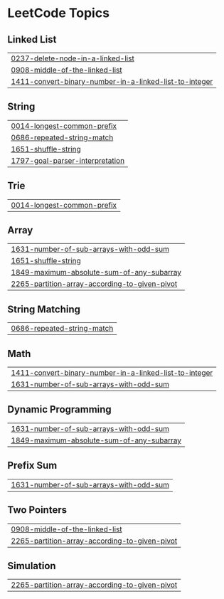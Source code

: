 <!---LeetCode Topics Start-->
# LeetCode Topics
## Linked List
|  |
| ------- |
| [0237-delete-node-in-a-linked-list](https://github.com/smartcraze/Leetcode/tree/master/0237-delete-node-in-a-linked-list) |
| [0908-middle-of-the-linked-list](https://github.com/smartcraze/Leetcode/tree/master/0908-middle-of-the-linked-list) |
| [1411-convert-binary-number-in-a-linked-list-to-integer](https://github.com/smartcraze/Leetcode/tree/master/1411-convert-binary-number-in-a-linked-list-to-integer) |
## String
|  |
| ------- |
| [0014-longest-common-prefix](https://github.com/smartcraze/Leetcode/tree/master/0014-longest-common-prefix) |
| [0686-repeated-string-match](https://github.com/smartcraze/Leetcode/tree/master/0686-repeated-string-match) |
| [1651-shuffle-string](https://github.com/smartcraze/Leetcode/tree/master/1651-shuffle-string) |
| [1797-goal-parser-interpretation](https://github.com/smartcraze/Leetcode/tree/master/1797-goal-parser-interpretation) |
## Trie
|  |
| ------- |
| [0014-longest-common-prefix](https://github.com/smartcraze/Leetcode/tree/master/0014-longest-common-prefix) |
## Array
|  |
| ------- |
| [1631-number-of-sub-arrays-with-odd-sum](https://github.com/smartcraze/Leetcode/tree/master/1631-number-of-sub-arrays-with-odd-sum) |
| [1651-shuffle-string](https://github.com/smartcraze/Leetcode/tree/master/1651-shuffle-string) |
| [1849-maximum-absolute-sum-of-any-subarray](https://github.com/smartcraze/Leetcode/tree/master/1849-maximum-absolute-sum-of-any-subarray) |
| [2265-partition-array-according-to-given-pivot](https://github.com/smartcraze/Leetcode/tree/master/2265-partition-array-according-to-given-pivot) |
## String Matching
|  |
| ------- |
| [0686-repeated-string-match](https://github.com/smartcraze/Leetcode/tree/master/0686-repeated-string-match) |
## Math
|  |
| ------- |
| [1411-convert-binary-number-in-a-linked-list-to-integer](https://github.com/smartcraze/Leetcode/tree/master/1411-convert-binary-number-in-a-linked-list-to-integer) |
| [1631-number-of-sub-arrays-with-odd-sum](https://github.com/smartcraze/Leetcode/tree/master/1631-number-of-sub-arrays-with-odd-sum) |
## Dynamic Programming
|  |
| ------- |
| [1631-number-of-sub-arrays-with-odd-sum](https://github.com/smartcraze/Leetcode/tree/master/1631-number-of-sub-arrays-with-odd-sum) |
| [1849-maximum-absolute-sum-of-any-subarray](https://github.com/smartcraze/Leetcode/tree/master/1849-maximum-absolute-sum-of-any-subarray) |
## Prefix Sum
|  |
| ------- |
| [1631-number-of-sub-arrays-with-odd-sum](https://github.com/smartcraze/Leetcode/tree/master/1631-number-of-sub-arrays-with-odd-sum) |
## Two Pointers
|  |
| ------- |
| [0908-middle-of-the-linked-list](https://github.com/smartcraze/Leetcode/tree/master/0908-middle-of-the-linked-list) |
| [2265-partition-array-according-to-given-pivot](https://github.com/smartcraze/Leetcode/tree/master/2265-partition-array-according-to-given-pivot) |
## Simulation
|  |
| ------- |
| [2265-partition-array-according-to-given-pivot](https://github.com/smartcraze/Leetcode/tree/master/2265-partition-array-according-to-given-pivot) |
<!---LeetCode Topics End-->
